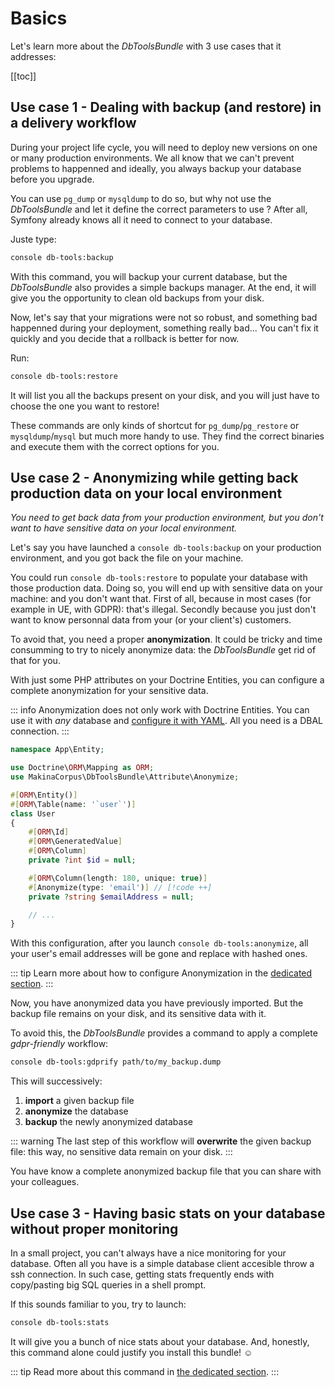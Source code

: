 # Basics

Let's learn more about the *DbToolsBundle* with 3 use
cases that it addresses:

[[toc]]

## Use case 1 - Dealing with backup (and restore) in a delivery workflow

During your project life cycle, you will need to deploy new versions on one or
many production environments. We all know that we can't prevent problems to
happenned and ideally, you always backup your database before you upgrade.

You can use `pg_dump` or `mysqldump` to do so, but why not use the *DbToolsBundle*
and let it define the correct parameters to use ? After all, Symfony already knows
all it need to connect to your database.

Juste type:

```sh
console db-tools:backup
```

With this command, you will backup your current database, but the
*DbToolsBundle* also provides a simple backups manager. At the end, it will
give you the opportunity to clean old backups from your disk.

Now, let's say that your migrations were not so robust, and something bad happenned
during your deployment, something really bad... You can't fix it quickly and you
decide that a rollback is better for now.

Run:

```sh
console db-tools:restore
```

It will list you all the backups present on your disk, and you will just have
to choose the one you want to restore!

These commands are only kinds of shortcut for `pg_dump`/`pg_restore` or
`mysqldump`/`mysql` but much more handy to use. They find the correct binaries
and execute them with the correct options for you.

## Use case 2 - Anonymizing while getting back production data on your local environment

*You need to get back data from your production environment, but you don't want to
have sensitive data on your local environment.*

Let's say you have launched a `console db-tools:backup` on your production environment, and
you got back the file on your machine.

You could run `console db-tools:restore` to populate your database with those production
data. Doing so, you will end up with sensitive data on your machine: and you don't want that.
First of all, because in most cases (for example in UE, with GDPR): that's illegal. Secondly because you just
don't want to know personnal data from your (or your client's) customers.

To avoid that, you need a proper **anonymization**. It could be tricky and time consumming to try to
nicely anonymize data: the *DbToolsBundle* get rid of that for you.

With just some PHP attributes on your Doctrine Entities, you can configure a complete anonymization
for your sensitive data.

::: info
Anonymization does not only work with Doctrine Entities. You can use it with
*any* database and [configure it with YAML](../configuration#anonymization). All you need is a DBAL connection.
:::


```php [Attribute]
namespace App\Entity;

use Doctrine\ORM\Mapping as ORM;
use MakinaCorpus\DbToolsBundle\Attribute\Anonymize;

#[ORM\Entity()]
#[ORM\Table(name: '`user`')]
class User
{
    #[ORM\Id]
    #[ORM\GeneratedValue]
    #[ORM\Column]
    private ?int $id = null;

    #[ORM\Column(length: 180, unique: true)]
    #[Anonymize(type: 'email')] // [!code ++]
    private ?string $emailAddress = null;

    // ...
}
```

With this configuration, after you launch `console db-tools:anonymize`, all your user's email addresses
will be gone and replace with hashed ones.

::: tip
Learn more about how to configure Anonymization in the [dedicated section](../anonymization/essentials).
:::

Now, you have anonymized data you have previously imported. But the backup
file remains on your disk, and its sensitive data with it.

To avoid this, the *DbToolsBundle* provides a command to apply a complete *gdpr-friendly* workflow:

```sh
console db-tools:gdprify path/to/my_backup.dump
```

This will successively:

1. **import** a given backup file
2. **anonymize** the database
3. **backup** the newly anonymized database

::: warning
The last step of this workflow will **overwrite** the given backup file: this way, no sensitive
data remain on your disk.
:::

You have know a complete anonymized backup file that you can share with
your colleagues.


## Use case 3 - Having basic stats on your database without proper monitoring

In a small project, you can't always have a nice monitoring for your database. Often all you
have is a simple database client accesible throw a ssh connection. In such case, getting stats
frequently ends with copy/pasting big SQL queries in a shell prompt.

If this sounds familiar to you, try to launch:

```sh
console db-tools:stats
```

It will give you a bunch of nice stats about your database. And, honestly, this command alone could
justify you install this bundle! :relaxed:

::: tip
Read more about this command in [the dedicated section](../stats).
:::